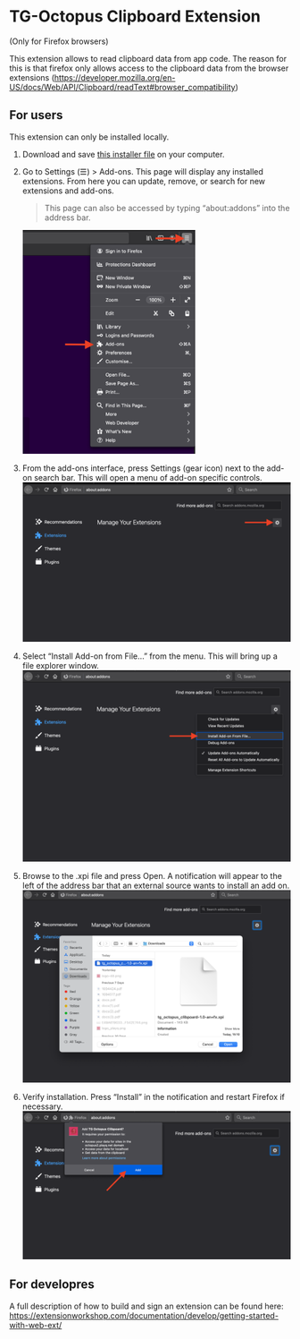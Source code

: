 # TG-Octopus Clipboard Extension

(Only for Firefox browsers)

This extension allows to read clipboard data from app code.
The reason for this is that firefox only allows access to the clipboard data from the browser extensions (https://developer.mozilla.org/en-US/docs/Web/API/Clipboard/readText#browser_compatibility)

## For users

This extension can only be installed locally.

1. Download and save [this installer file](https://github.com/PlayQ/tg-octopus-clipboard-extension/raw/main/web-ext-artifacts/tg_octopus_clibpoard-1.0-an%2Bfx.xpi) on your computer.
2. Go to Settings (☰) > Add-ons. This page will display any installed extensions. From here you can update, remove, or search for new extensions and add-ons.

   > This page can also be accessed by typing “about:addons” into the address bar.

   <img src="docs/step2.png" height="400"/>

3. From the add-ons interface, press Settings (gear icon) next to the add-on search bar. This will open a menu of add-on specific controls.
   <img src="docs/step3.png"/>
4. Select “Install Add-on from File…” from the menu. This will bring up a file explorer window.
   <img src="docs/step4.png"/>
5. Browse to the .xpi file and press Open. A notification will appear to the left of the address bar that an external source wants to install an add on.
   <img src="docs/step5.png"/>
6. Verify installation. Press “Install” in the notification and restart Firefox if necessary.
   <img src="docs/step6.png"/>

## For developres

A full description of how to build and sign an extension can be found here:
https://extensionworkshop.com/documentation/develop/getting-started-with-web-ext/
